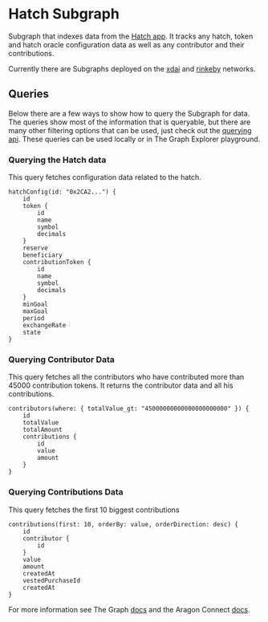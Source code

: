 # Hatch Subgraph

Subgraph that indexes data from the [Hatch app](https://github.com/TECommons/hatch-app). It tracks any hatch, token and hatch oracle configuration data as well as any contributor and their contributions.

Currently there are Subgraphs deployed on the [xdai](https://thegraph.com/explorer/subgraph/tecommons/aragon-hatch-xdai) and [rinkeby](https://thegraph.com/explorer/subgraph/tecommons/aragon-hatch-rinkeby-staging) networks.

## Queries

Below there are a few ways to show how to query the Subgraph for data.  The queries show most of the information that is queryable, but there are many other filtering options that can be used, just check out the [querying api](https://thegraph.com/docs/graphql-api). These queries can be used locally or in The Graph Explorer playground.

### Querying the Hatch data

This query fetches configuration data related to the hatch.

```
hatchConfig(id: "0x2CA2...") {
    id
    token {
        id
        name
        symbol
        decimals
    }
    reserve
    beneficiary
    contributionToken {
        id
        name
        symbol
        decimals
    }
    minGoal
    maxGoal
    period
    exchangeRate
    state
}
```

### Querying Contributor Data

This query fetches all the contributors who have contributed more than 45000 contribution tokens. It returns the contributor data and all his contributions.

```
contributors(where: { totalValue_gt: "45000000000000000000000" }) {
    id
    totalValue
    totalAmount
    contributions {
        id
        value
        amount
    }
}
```

### Querying Contributions Data

This query fetches the first 10 biggest contributions

```
contributions(first: 10, orderBy: value, orderDirection: desc) {
    id
    contributor {
        id
    }
    value
    amount
    createdAt
    vestedPurchaseId
    createdAt
}
```


For more information see The Graph [docs](https://thegraph.com/docs/) and the Aragon Connect [docs](https://connect.aragon.org/advanced/app-subgraphs).

